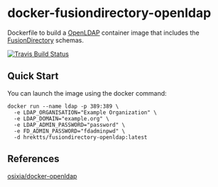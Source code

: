 # docker-fusiondirectory-openldap

Dockerfile to build a [OpenLDAP](http://www.openldap.org/) container image that
includes the [FusionDirectory](https://www.fusiondirectory.org/) schemas.

[![Travis Build Status](https://travis-ci.org/hrektts/docker-fusiondirectory-openldap.svg?branch=master)](https://travis-ci.org/hrektts/docker-fusiondirectory-openldap)

## Quick Start

You can launch the image using the docker command:

``` shell
docker run --name ldap -p 389:389 \
  -e LDAP_ORGANISATION="Example Organization" \
  -e LDAP_DOMAIN="example.org" \
  -e LDAP_ADMIN_PASSWORD="password" \
  -e FD_ADMIN_PASSWORD="fdadminpwd" \
  -d hrektts/fusiondirectory-openldap:latest
```

## References

[osixia/docker-openldap](https://github.com/osixia/docker-openldap)
